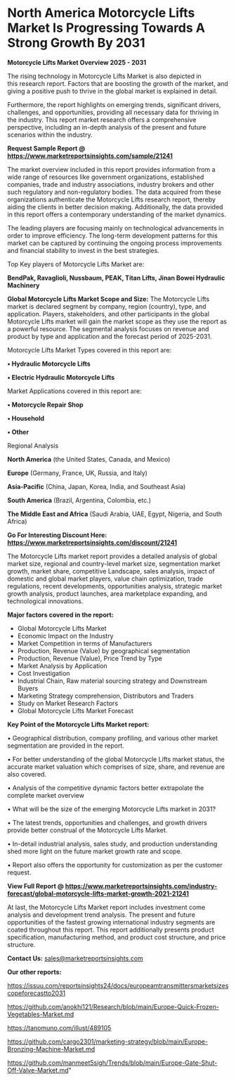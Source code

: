 # North America Motorcycle Lifts Market Is Progressing Towards A Strong Growth By 2031

<Strong> Motorcycle Lifts Market Overview 2025 - 2031</strong>

The rising technology in Motorcycle Lifts Market is also depicted in this research report. Factors that are boosting the growth of the market, and giving a positive push to thrive in the global market is explained in detail.

Furthermore, the report highlights on emerging trends, significant drivers, challenges, and opportunities, providing all necessary data for thriving in the industry. This report market research offers a comprehensive perspective, including an in-depth analysis of the present and future scenarios within the industry.

<strong>Request Sample Report @ <a href=https://www.marketreportsinsights.com/sample/21241>https://www.marketreportsinsights.com/sample/21241</a></strong>

The market overview included in this report provides information from a wide range of resources like government organizations, established companies, trade and industry associations, industry brokers and other such regulatory and non-regulatory bodies. The data acquired from these organizations authenticate the Motorcycle Lifts research report, thereby aiding the clients in better decision making. Additionally, the data provided in this report offers a contemporary understanding of the market dynamics.

The leading players are focusing mainly on technological advancements in order to improve efficiency. The long-term development patterns for this market can be captured by continuing the ongoing process improvements and financial stability to invest in the best strategies.

Top Key players of Motorcycle Lifts Market are:

<strong>BendPak, Ravaglioli, Nussbaum, PEAK, Titan Lifts, Jinan Bowei Hydraulic Machinery</strong>

<strong><b>Global Motorcycle Lifts Market Scope and Size:</b></strong>
The Motorcycle Lifts market is declared segment by company, region (country), type, and application. Players, stakeholders, and other participants in the global Motorcycle Lifts market will gain the market scope as they use the report as a powerful resource. The segmental analysis focuses on revenue and product by type and application and the forecast period of 2025-2031.

Motorcycle Lifts Market Types covered in this report are:

<strong>• Hydraulic Motorcycle Lifts

• Electric Hydraulic Motorcycle Lifts</strong>

Market Applications covered in this report are:

<strong>• Motorcycle Repair Shop

• Household

• Other</strong> 

Regional Analysis

<strong>North America</strong> (the United States, Canada, and Mexico)

<strong>Europe</strong> (Germany, France, UK, Russia, and Italy)

<strong>Asia-Pacific</strong> (China, Japan, Korea, India, and Southeast Asia)

<strong>South America</strong> (Brazil, Argentina, Colombia, etc.)

<strong>The Middle East and Africa</strong> (Saudi Arabia, UAE, Egypt, Nigeria, and South Africa)

<strong>Go For Interesting Discount Here: <a href=https://www.marketreportsinsights.com/discount/21241>https://www.marketreportsinsights.com/discount/21241</a></strong>

The Motorcycle Lifts market report provides a detailed analysis of global market size, regional and country-level market size, segmentation market growth, market share, competitive Landscape, sales analysis, impact of domestic and global market players, value chain optimization, trade regulations, recent developments, opportunities analysis, strategic market growth analysis, product launches, area marketplace expanding, and technological innovations.

<strong><b>Major factors covered in the report:</b></strong>
<ul>
  <li>Global Motorcycle Lifts Market </li>
  <li>Economic Impact on the Industry</li>
  <li>Market Competition in terms of Manufacturers</li>
  <li>Production, Revenue (Value) by geographical segmentation</li>
  <li>Production, Revenue (Value), Price Trend by Type</li>
  <li>Market Analysis by Application</li>
  <li>Cost Investigation</li>
  <li>Industrial Chain, Raw material sourcing strategy and Downstream Buyers</li>
  <li>Marketing Strategy comprehension, Distributors and Traders</li>
  <li>Study on Market Research Factors</li>
  <li>Global Motorcycle Lifts Market Forecast</li>
</ul>

<strong><b>Key Point of the Motorcycle Lifts Market report:</b></strong>

• Geographical distribution, company profiling, and various other market segmentation are provided in the report.

• For better understanding of the global Motorcycle Lifts market status, the accurate market valuation which comprises of size, share, and revenue are also covered.

• Analysis of the competitive dynamic factors better extrapolate the complete market overview

• What will be the size of the emerging Motorcycle Lifts market in 2031?

• The latest trends, opportunities and challenges, and growth drivers provide better construal of the Motorcycle Lifts Market.

• In-detail industrial analysis, sales study, and production understanding shed more light on the future market growth rate and scope.

• Report also offers the opportunity for customization as per the customer request.

<strong><b>View Full Report @ <a href=https://www.marketreportsinsights.com/industry-forecast/global-motorcycle-lifts-market-growth-2021-21241>https://www.marketreportsinsights.com/industry-forecast/global-motorcycle-lifts-market-growth-2021-21241</a></b></strong>


At last, the Motorcycle Lifts Market report includes investment come analysis and development trend analysis. The present and future opportunities of the fastest growing international industry segments are coated throughout this report. This report additionally presents product specification, manufacturing method, and product cost structure, and price structure.

<strong>Contact Us:</strong>
sales@marketreportsinsights.com

<strong>Our other reports:</strong>

<a href=https://issuu.com/reportsinsights24/docs/europeamtransmittersmarketsizescopeforecastto2031>https://issuu.com/reportsinsights24/docs/europeamtransmittersmarketsizescopeforecastto2031</a>

<a href=https://github.com/anokhi121/Research/blob/main/Europe-Quick-Frozen-Vegetables-Market.md>https://github.com/anokhi121/Research/blob/main/Europe-Quick-Frozen-Vegetables-Market.md</a>

<a href=https://tanomuno.com/illust/489105>https://tanomuno.com/illust/489105</a>

<a href=https://github.com/cargo2301/marketing-strategy/blob/main/Europe-Bronzing-Machine-Market.md>https://github.com/cargo2301/marketing-strategy/blob/main/Europe-Bronzing-Machine-Market.md</a>

<a href=https://github.com/manmeet5sigh/Trends/blob/main/Europe-Gate-Shut-Off-Valve-Market.md>https://github.com/manmeet5sigh/Trends/blob/main/Europe-Gate-Shut-Off-Valve-Market.md</a>"
